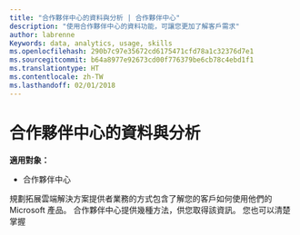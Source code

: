 ```yaml
---
title: "合作夥伴中心的資料與分析 | 合作夥伴中心"
description: "使用合作夥伴中心的資料功能，可讓您更加了解客戶需求"
author: labrenne
Keywords: data, analytics, usage, skills
ms.openlocfilehash: 290b7c97e35672cd6175471cfd78a1c32376d7e1
ms.sourcegitcommit: b64a8977e92673cd00f776379be6cb78c4ebd1f1
ms.translationtype: HT
ms.contentlocale: zh-TW
ms.lasthandoff: 02/01/2018
---
```

# <a name="data-and-analytics-in-partner-center"></a>合作夥伴中心的資料與分析

**適用對象：**

- 合作夥伴中心

規劃拓展雲端解決方案提供者業務的方式包含了解您的客戶如何使用他們的 Microsoft 產品。 合作夥伴中心提供幾種方法，供您取得該資訊。 您也可以清楚掌握 